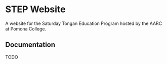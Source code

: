 # STEP Website

A website for the Saturday Tongan Education Program hosted by the AARC at Pomona College.

## Documentation

TODO